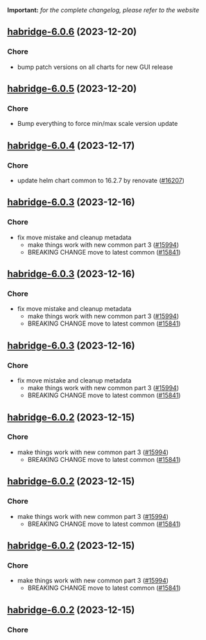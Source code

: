 **Important:**
*for the complete changelog, please refer to the website*




## [habridge-6.0.6](https://github.com/truecharts/charts/compare/habridge-6.0.5...habridge-6.0.6) (2023-12-20)

### Chore

- bump patch versions on all charts for new GUI release
  
  


## [habridge-6.0.5](https://github.com/truecharts/charts/compare/habridge-6.0.4...habridge-6.0.5) (2023-12-20)

### Chore

- Bump everything to force min/max scale version update
  
  


## [habridge-6.0.4](https://github.com/truecharts/charts/compare/habridge-6.0.3...habridge-6.0.4) (2023-12-17)

### Chore

- update helm chart common to 16.2.7 by renovate ([#16207](https://github.com/truecharts/charts/issues/16207))
  
  


## [habridge-6.0.3](https://github.com/truecharts/charts/compare/habridge-5.0.3...habridge-6.0.3) (2023-12-16)

### Chore

- fix move mistake and cleanup metadata
  - make things work with new common part 3 ([#15994](https://github.com/truecharts/charts/issues/15994))
  - BREAKING CHANGE move to latest common ([#15841](https://github.com/truecharts/charts/issues/15841))
  
  


## [habridge-6.0.3](https://github.com/truecharts/charts/compare/habridge-5.0.3...habridge-6.0.3) (2023-12-16)

### Chore

- fix move mistake and cleanup metadata
  - make things work with new common part 3 ([#15994](https://github.com/truecharts/charts/issues/15994))
  - BREAKING CHANGE move to latest common ([#15841](https://github.com/truecharts/charts/issues/15841))
  
  


## [habridge-6.0.3](https://github.com/truecharts/charts/compare/habridge-5.0.3...habridge-6.0.3) (2023-12-16)

### Chore

- fix move mistake and cleanup metadata
  - make things work with new common part 3 ([#15994](https://github.com/truecharts/charts/issues/15994))
  - BREAKING CHANGE move to latest common ([#15841](https://github.com/truecharts/charts/issues/15841))
  
  


## [habridge-6.0.2](https://github.com/truecharts/charts/compare/habridge-5.0.3...habridge-6.0.2) (2023-12-15)

### Chore

- make things work with new common part 3 ([#15994](https://github.com/truecharts/charts/issues/15994))
  - BREAKING CHANGE move to latest common ([#15841](https://github.com/truecharts/charts/issues/15841))
  
  


## [habridge-6.0.2](https://github.com/truecharts/charts/compare/habridge-5.0.3...habridge-6.0.2) (2023-12-15)

### Chore

- make things work with new common part 3 ([#15994](https://github.com/truecharts/charts/issues/15994))
  - BREAKING CHANGE move to latest common ([#15841](https://github.com/truecharts/charts/issues/15841))
  
  


## [habridge-6.0.2](https://github.com/truecharts/charts/compare/habridge-5.0.3...habridge-6.0.2) (2023-12-15)

### Chore

- make things work with new common part 3 ([#15994](https://github.com/truecharts/charts/issues/15994))
  - BREAKING CHANGE move to latest common ([#15841](https://github.com/truecharts/charts/issues/15841))
  
  


## [habridge-6.0.2](https://github.com/truecharts/charts/compare/habridge-5.0.3...habridge-6.0.2) (2023-12-15)

### Chore
